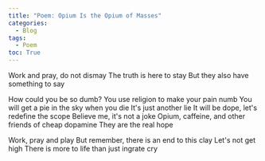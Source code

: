 ```yaml
---
title: "Poem: Opium Is the Opium of Masses"
categories:
  - Blog
tags:
  - Poem
toc: True
---
```


Work and pray, do not dismay
The truth is here to stay
But they also have something to say

How could you be so dumb?
You use religion to make your pain numb
You will get a pie in the sky when you die
It's just another lie
It will be dope, let's redefine the scope
Believe me, it's not a joke
Opium, caffeine, and other friends of cheap dopamine
They are the real hope

Work, pray and play
But remember, there is an end to this clay
Let's not get high
There is more to life than just ingrate cry